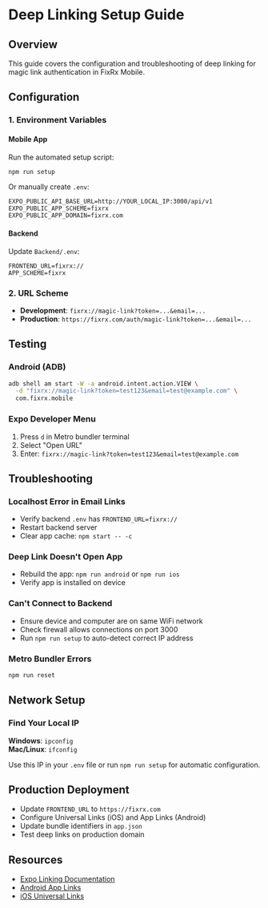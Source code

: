 # Deep Linking Setup Guide

## Overview

This guide covers the configuration and troubleshooting of deep linking for magic link authentication in FixRx Mobile.

## Configuration

### 1. Environment Variables

#### Mobile App

Run the automated setup script:
```bash
npm run setup
```

Or manually create `.env`:
```env
EXPO_PUBLIC_API_BASE_URL=http://YOUR_LOCAL_IP:3000/api/v1
EXPO_PUBLIC_APP_SCHEME=fixrx
EXPO_PUBLIC_APP_DOMAIN=fixrx.com
```

#### Backend

Update `Backend/.env`:
```env
FRONTEND_URL=fixrx://
APP_SCHEME=fixrx
```

### 2. URL Scheme

- **Development**: `fixrx://magic-link?token=...&email=...`
- **Production**: `https://fixrx.com/auth/magic-link?token=...&email=...`

## Testing

### Android (ADB)
```bash
adb shell am start -W -a android.intent.action.VIEW \
  -d "fixrx://magic-link?token=test123&email=test@example.com" \
  com.fixrx.mobile
```

### Expo Developer Menu
1. Press `d` in Metro bundler terminal
2. Select "Open URL"
3. Enter: `fixrx://magic-link?token=test123&email=test@example.com`

## Troubleshooting

### Localhost Error in Email Links
- Verify backend `.env` has `FRONTEND_URL=fixrx://`
- Restart backend server
- Clear app cache: `npm start -- -c`

### Deep Link Doesn't Open App
- Rebuild the app: `npm run android` or `npm run ios`
- Verify app is installed on device

### Can't Connect to Backend
- Ensure device and computer are on same WiFi network
- Check firewall allows connections on port 3000
- Run `npm run setup` to auto-detect correct IP address

### Metro Bundler Errors
```bash
npm run reset
```

## Network Setup

### Find Your Local IP

**Windows**: `ipconfig`  
**Mac/Linux**: `ifconfig`

Use this IP in your `.env` file or run `npm run setup` for automatic configuration.

## Production Deployment

- Update `FRONTEND_URL` to `https://fixrx.com`
- Configure Universal Links (iOS) and App Links (Android)
- Update bundle identifiers in `app.json`
- Test deep links on production domain

## Resources

- [Expo Linking Documentation](https://docs.expo.dev/guides/linking/)
- [Android App Links](https://developer.android.com/training/app-links)
- [iOS Universal Links](https://developer.apple.com/ios/universal-links/)
